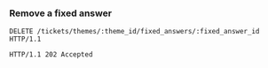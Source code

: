### Remove a fixed answer

```http
DELETE /tickets/themes/:theme_id/fixed_answers/:fixed_answer_id HTTP/1.1
```

```http
HTTP/1.1 202 Accepted
```
